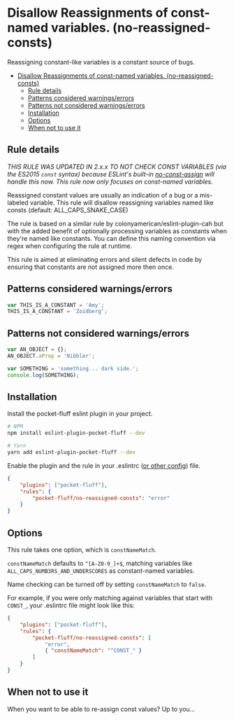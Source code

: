 # Disallow Reassignments of const-named variables. (no-reassigned-consts)

Reassigning constant-like variables is a constant source of bugs.

- [Disallow Reassignments of const-named variables. (no-reassigned-consts)](#disallow-reassignments-of-const-named-variables-no-reassigned-consts)
  - [Rule details](#rule-details)
  - [Patterns considered warnings/errors](#patterns-considered-warningserrors)
  - [Patterns not considered warnings/errors](#patterns-not-considered-warningserrors)
  - [Installation](#installation)
  - [Options](#options)
  - [When not to use it](#when-not-to-use-it)

## Rule details

_THIS RULE WAS UPDATED IN 2.x.x TO NOT CHECK CONST VARIABLES (via the ES2015 `const`
syntax) because ESLint's built-in [no-const-assign](https://eslint.org/docs/rules/no-const-assign)
will handle this now. This rule now only focuses on const-named variables._

Reassigned constant values are usually an indication of a bug or a mis-labeled
variable.
This rule will disallow reassigning variables named like consts
(default: ALL_CAPS_SNAKE_CASE)

The rule is based on a similar rule by colonyamerican/eslint-plugin-cah but
with the added benefit of optionally processing variables as constants when
they're named like constants. You can define this naming convention via regex
when configuring the rule at runtime.

This rule is aimed at eliminating errors and silent defects in code by ensuring
that constants are not assigned more then once.

## Patterns considered warnings/errors

```js
var THIS_IS_A_CONSTANT = 'Amy';
THIS_IS_A_CONSTANT = 'Zoidberg';
```

## Patterns not considered warnings/errors

```js
var AN_OBJECT = {};
AN_OBJECT.aProp = 'Nibbler';
```

```js
var SOMETHING = 'something... dark side.';
console.log(SOMETHING);
```

## Installation

Install the pocket-fluff eslint plugin in your project.

```bash
# NPM
npm install eslint-plugin-pocket-fluff --dev

# Yarn
yarn add eslint-plugin-pocket-fluff --dev
```

Enable the plugin and the rule in your .eslintrc ([or other config](https://eslint.org/docs/user-guide/configuring)) file.

```json
{
	"plugins": ["pocket-fluff"],
	"rules": {
		"pocket-fluff/no-reassigned-consts": "error"
	}
}
```

## Options

This rule takes one option, which is `constNameMatch`.

`constNameMatch` defaults to `^[A-Z0-9_]+$`, matching variables like
`ALL_CAPS_NUMB3RS_AND_UNDERSCORES` as constant-named variables.

Name checking can be turned off by setting `constNameMatch` to `false`.

For example, if you were only matching against variables that start with
`CONST_`, your .eslintrc file might look like this:

```json
{
	"plugins": ["pocket-fluff"],
	"rules": {
		"pocket-fluff/no-reassigned-consts": [
			"error",
			{ "constNameMatch": "^CONST_" }
		]
	}
}
```

## When not to use it

When you want to be able to re-assign const values? Up to you...
